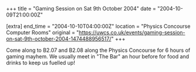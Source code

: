 +++
title = "Gaming Session on Sat 9th October 2004"
date = "2004-10-09T21:00:00Z"

[extra]
end_time = "2004-10-10T04:00:00Z"
location = "Physics Concourse Computer Rooms"
original = "https://uwcs.co.uk/events/gaming-session-on-sat-9th-october-2004-1474488956517/"
+++

Come along to B2.07 and B2.08 along the Physics Concourse for 6 hours of gaming mayhem. We usually meet in "The Bar" an hour before for food and drinks to keep us fuelled up\!

